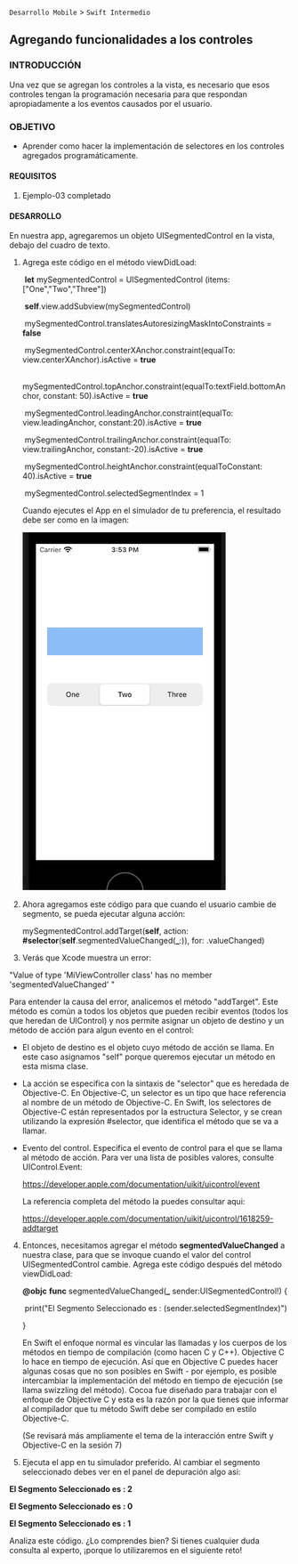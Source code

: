 
`Desarrollo Mobile` > `Swift Intermedio` 

## Agregando funcionalidades a los controles

### INTRODUCCIÓN

Una vez que se agregan los controles a la vista, es necesario que esos controles tengan la programación necesaria para que respondan apropiadamente a los eventos causados por el usuario.

### OBJETIVO

- Aprender como hacer la implementación de selectores en los controles agregados programáticamente.

#### REQUISITOS

1. Ejemplo-03 completado

#### DESARROLLO

En nuestra app, agregaremos un objeto UISegmentedControl en la vista, debajo del cuadro de texto.

1. Agrega este código en el método viewDidLoad:

   ​	**let** mySegmentedControl = UISegmentedControl (items: ["One","Two","Three"])

   ​    **self**.view.addSubview(mySegmentedControl)

   ​    mySegmentedControl.translatesAutoresizingMaskIntoConstraints = **false**

   ​    mySegmentedControl.centerXAnchor.constraint(equalTo: view.centerXAnchor).isActive = **true**

   ​    mySegmentedControl.topAnchor.constraint(equalTo:textField.bottomAnchor, constant: 50).isActive = **true**

   ​    mySegmentedControl.leadingAnchor.constraint(equalTo: view.leadingAnchor, constant:20).isActive = **true**

   ​    mySegmentedControl.trailingAnchor.constraint(equalTo: view.trailingAnchor, constant:-20).isActive = **true**

   ​    mySegmentedControl.heightAnchor.constraint(equalToConstant: 40).isActive = **true**

   ​    mySegmentedControl.selectedSegmentIndex = 1

   

   Cuando ejecutes el App en el simulador de tu preferencia, el resultado debe ser como en la imagen:

   ![](0.png)

   

2. Ahora agregamos este código para que cuando el usuario cambie de segmento, se pueda ejecutar alguna acción:

   mySegmentedControl.addTarget(**self**, action: **#selector**(**self**.segmentedValueChanged(**_**:)), for: .valueChanged)

   

3.  Verás que Xcode muestra un error:

   "Value of type 'MiViewController class' has no member 'segmentedValueChanged' "

   

   Para entender la causa del error, analicemos el método "addTarget". Este método es común a todos los objetos que pueden recibir eventos (todos los que heredan de UIControl) y nos permite asignar un objeto de destino y un método de acción para algun evento en el control:

   - El objeto de destino es el objeto cuyo método de acción se llama. En este caso asignamos "self" porque queremos ejecutar un método en esta misma clase.

   - La acción se especifica con la sintaxis de "selector" que es heredada de Objective-C.  En Objective-C, un selector es un tipo que hace referencia al nombre de un método de Objective-C. En Swift, los selectores de Objective-C están representados por la estructura Selector, y se crean utilizando la expresión #selector, que identifica el método que se va a llamar. 

   - Evento del control. Especifica el evento de control para el que se llama al método de acción. Para ver una lista de posibles valores, consulte UIControl.Event: 

     https://developer.apple.com/documentation/uikit/uicontrol/event

     

     La referencia completa del método la puedes consultar aqui:

     https://developer.apple.com/documentation/uikit/uicontrol/1618259-addtarget

4. Entonces, necesitamos agregar el método **segmentedValueChanged** a nuestra clase, para que se invoque cuando el valor del control UISegmentedControl cambie. Agrega este código después del método viewDidLoad:

     **@objc** **func** segmentedValueChanged(**_** sender:UISegmentedControl!) {

   ​    print("El Segmento Seleccionado es : \(sender.selectedSegmentIndex)")

     }

    

   En Swift el enfoque normal es vincular las llamadas y los cuerpos de los métodos en tiempo de compilación (como hacen C y C++). Objective C lo hace en tiempo de ejecución. Así que en Objective C puedes hacer algunas cosas que no son posibles en Swift - por ejemplo, es posible intercambiar la implementación del método en tiempo de ejecución (se llama swizzling del método). Cocoa fue diseñado para trabajar con el enfoque de Objective C y esta es la razón por la que tienes que informar al compilador que tu método Swift debe ser compilado en estilo Objective-C. 

   (Se revisará más ampliamente el tema de la interacción entre Swift y Objective-C en la sesión 7)

   

5.  Ejecuta el app en tu simulador preferido. Al cambiar el segmento seleccionado debes ver en el panel de depuración algo asi:

   **El Segmento Seleccionado es : 2**

   **El Segmento Seleccionado es : 0**

   **El Segmento Seleccionado es : 1**

   

Analiza este código. ¿Lo comprendes bien? Si tienes cualquier duda consulta al experto, ¡porque lo utilizaremos en el siguiente reto!

